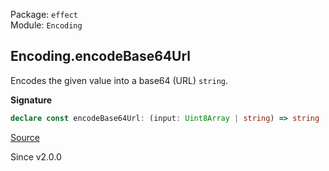 Package: `effect`<br />
Module: `Encoding`<br />

## Encoding.encodeBase64Url

Encodes the given value into a base64 (URL) `string`.

**Signature**

```ts
declare const encodeBase64Url: (input: Uint8Array | string) => string
```

[Source](https://github.com/Effect-TS/effect/tree/main/packages/effect/src/Encoding.ts#L47)

Since v2.0.0